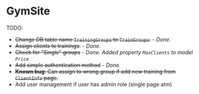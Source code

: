 # GymSite

TODO: 
 - ~~Change DB table name `TrainingGroups` to `TrainGroups`.~~ - *Done.*
 - ~~Assign clients to trainings.~~ - *Done.*
 - ~~Check for "Single" groups~~ - *Done. Added property `MaxClients` to model `Price`*
 - ~~Add simple authentication method~~ - *Done.*
 - ~~**Known bug**: Can assign to wrong group if add new training from `ClientInfo` page.~~
 - Add user management if user has admin role (single page atm)
  